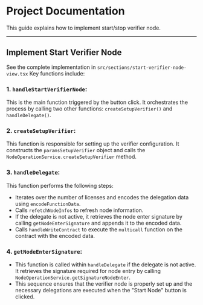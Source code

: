 # Project Documentation

This guide explains how to implement start/stop verifier node.

---

## Implement Start Verifier Node
See the complete implementation in `src/sections/start-verifier-node-view.tsx`
Key functions include:

### 1. `handleStartVerifierNode`:
 This is the main function triggered by the button click. It orchestrates the process by calling two other functions: `createSetupVerifier()` and `handleDelegate()`.

### 2. `createSetupVerifier`: 
This function is responsible for setting up the verifier configuration. It constructs the `paramsSetupVerifier` object and calls the `NodeOperationService.createSetupVerifier` method.

### 3. `handleDelegate`: 
This function performs the following steps:
- Iterates over the number of licenses and encodes the delegation data using `encodeFunctionData`.
- Calls `refetchNodeInfos` to refresh node information.
- If the delegate is not active, it retrieves the node enter signature by calling `getNodeEnterSignature` and appends it to the encoded data.
- Calls `handleWriteContract` to execute the `multicall` function on the contract with the encoded data.

### 4. `getNodeEnterSignature`: 
- This function is called within `handleDelegate` if the delegate is not active. It retrieves the signature required for node entry by calling `NodeOperationService.getSignatureNodeEnter`.
- This sequence ensures that the verifier node is properly set up and the necessary delegations are executed when the "Start Node" button is clicked.

